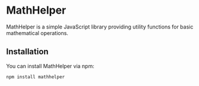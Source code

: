 # MathHelper

MathHelper is a simple JavaScript library providing utility functions for basic mathematical operations.

## Installation

You can install MathHelper via npm:

```bash
npm install mathhelper
